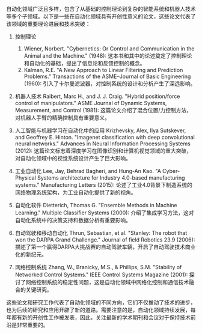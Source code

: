 自动化领域广泛且多样，包含了从基础的控制理论到复杂的智能系统和机器人技术等多个子领域。以下是一些在自动化领域具有开创性意义的论文，这些论文代表了该领域的重要理论进展和技术突破：
1. 控制理论

	1. Wiener, Norbert. "Cybernetics: Or Control and Communication in the Animal and the Machine." (1948): 这本书和其中的论述奠定了控制理论和自动化的基础，提出了信息论和反馈控制的概念。
	2. Kalman, R.E. "A New Approach to Linear Filtering and Prediction Problems." Transactions of the ASME–Journal of Basic Engineering (1960): 引入了卡尔曼滤波器，对控制系统的设计和分析产生了深远影响。

2. 机器人技术
	Raibert, Marc H., and J. J. Craig. "Hybrid position/force control of manipulators." ASME Journal of Dynamic Systems, Measurement, and Control (1981): 这篇论文介绍了混合位置/力控制方法，对机器人手臂的精确控制具有重要意义。

3. 人工智能与机器学习在自动化中的应用
	Krizhevsky, Alex, Ilya Sutskever, and Geoffrey E. Hinton. "Imagenet classification with deep convolutional neural networks." Advances in Neural Information Processing Systems (2012): 这篇论文标志着深度学习在图像识别和计算机视觉领域的重大突破，对自动化领域中的视觉系统设计产生了巨大影响。

4. 工业自动化
	Lee, Jay, Behrad Bagheri, and Hung-An Kao. "A Cyber-Physical Systems architecture for Industry 4.0-based manufacturing systems." Manufacturing Letters (2015): 论述了工业4.0背景下制造系统的网络物理系统架构，为工业自动化提供了新的视角。

5. 自动化软件
	Dietterich, Thomas G. "Ensemble Methods in Machine Learning." Multiple Classifier Systems (2000): 介绍了集成学习方法，这对自动化系统中的决策支持和数据分析有重要影响。

6. 自动驾驶和移动自动化
	Thrun, Sebastian, et al. "Stanley: The robot that won the DARPA Grand Challenge." Journal of field Robotics 23.9 (2006): 描述了第一个赢得DARPA大挑战赛的自动驾驶车辆，开启了自动驾驶技术商业化的新纪元。

7. 网络控制系统
	Zhang, W., Branicky, M.S., & Phillips, S.M. "Stability of Networked Control Systems." IEEE Control Systems Magazine (2001): 探讨了网络控制系统的稳定性问题，这是自动化领域中网络化控制和通信技术融合的关键研究。

这些论文和研究工作代表了自动化领域的不同方向，它们不仅推动了技术的进步，也为后续的研究和应用开辟了新的道路。需要注意的是，自动化领域持续发展，每年都有新的开创性工作被发表，因此，关注最新的学术期刊和会议对于保持技术前沿是非常重要的。